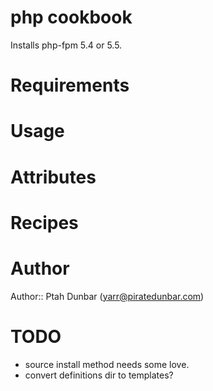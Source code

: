 # php cookbook

Installs php-fpm 5.4 or 5.5.

# Requirements

# Usage

# Attributes

# Recipes

# Author

Author:: Ptah Dunbar (<yarr@piratedunbar.com>)

# TODO
* source install method needs some love.
* convert definitions dir to templates?